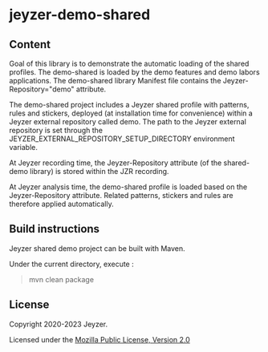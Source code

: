 # jeyzer-demo-shared

Content
------------------

Goal of this library is to demonstrate the automatic loading of the shared profiles.
The demo-shared is loaded by the demo features and demo labors applications.
The demo-shared library Manifest file contains the Jeyzer-Repository="demo" attribute.

The demo-shared project includes a Jeyzer shared profile with patterns, rules and stickers, 
deployed (at installation time for convenience) within a Jeyzer external repository called demo. 
The path to the Jeyzer external repository is set through the JEYZER_EXTERNAL_REPOSITORY_SETUP_DIRECTORY environment variable.

At Jeyzer recording time, the Jeyzer-Repository attribute (of the shared-demo library) is stored within the JZR recording.

At Jeyzer analysis time, the demo-shared profile is loaded based on the Jeyzer-Repository attribute.
Related patterns, stickers and rules are therefore applied automatically.


Build instructions
------------------

Jeyzer shared demo project can be built with Maven.

Under the current directory, execute :

> mvn clean package


     
License
-------

Copyright 2020-2023 Jeyzer.

Licensed under the [Mozilla Public License, Version 2.0](https://www.mozilla.org/media/MPL/2.0/index.815ca599c9df.txt)

